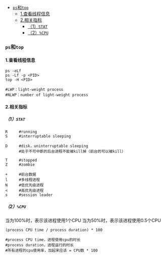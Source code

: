 
<!-- @import "[TOC]" {cmd="toc" depthFrom=1 depthTo=6 orderedList=false} -->
<!-- code_chunk_output -->

- [`ps`和`top`](#ps和top)
  - [1.查看线程信息](#1查看线程信息)
  - [2.相关指标](#2相关指标)
    - [（1）`STAT`](#1stat)
    - [（2）`%CPU`](#2cpu)

<!-- /code_chunk_output -->

### `ps`和`top`

#### 1.查看线程信息
```shell
ps -eLf
ps -Lf -p <PID>
top -H <PID>

#LWP：light-weight process
#NLWP：number of light-weight process
```

#### 2.相关指标
##### （1）`STAT`
```shell
R     #running
S     #interruptable sleeping

D     #disk，uninterruptable sleeping
      #处于不可中断的后台进程不能被kill掉（前台的可以被kill）

T     #stopped
Z     #zombie

+     #前台数据
l     #多线程进程
N     #低优先级进程
<     #高优先级进程
s     #session leader
```

##### （2）`%CPU`
当为100%时，表示该进程使用1个CPU
当为50%时，表示该进程使用0.5个CPU
```shell
(process CPU time / process duration) * 100

#process CPU time，进程使用cpu的时长
#process duration，进程运行的时长
#所有进程的cpu使用率，加起来应该 = CPU数 * 100
```
